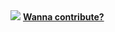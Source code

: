 <img src='https://user-images.githubusercontent.com/84064124/169527654-0f8a2297-eca4-481b-917e-7bcd2ec0498c.gif'>
<b><a href='https://github.com/purpleblueslime/a/issues/1'>Wanna contribute?</a></b>
